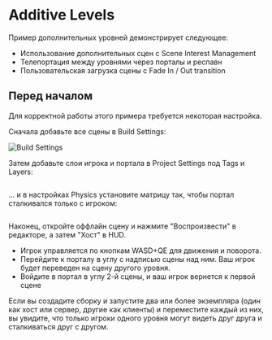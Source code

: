 # Additive Levels

Пример дополнительных уровней демонстрирует следующее:

* Использование дополнительных сцен с Scene Interest Management
* Телепортация между уровнями через порталы и респавн
* Пользовательская загрузка сцены с Fade In / Out transition

## Перед началом

Для корректной работы этого примера требуется некоторая настройка.

Сначала добавьте все сцены в Build Settings:

<div align="left">

<img src="../../.gitbook/assets/image (79).png" alt="Build Settings">

</div>

Затем добавьте слои игрока и портала в Project Settings под Tags и Layers:

<img src="../../.gitbook/assets/image (56).png" alt="" data-size="original">

... и в настройках Physics установите матрицу так, чтобы портал сталкивался только с игроком:

<img src="../../.gitbook/assets/image (46).png" alt="" data-size="original">

Наконец, откройте оффлайн сцену и нажмите "Воспроизвести" в редакторе, а затем "Хост" в HUD.

* Игрок управляется по кнопкам WASD+QE для движения и поворота.
* Перейдите к порталу в углу с надписью сцены над ним. Ваш игрок будет переведен на сцену другого уровня.
* Войдите в портал в углу 2-й сцены, и ваш игрок вернется к первой сцене

Если вы создадите сборку и запустите два или более экземпляра (один как хост или сервер, другие как клиенты) и переместите каждый из них, вы увидите, что только игроки одного уровня могут видеть друг друга и сталкиваться друг с другом.
